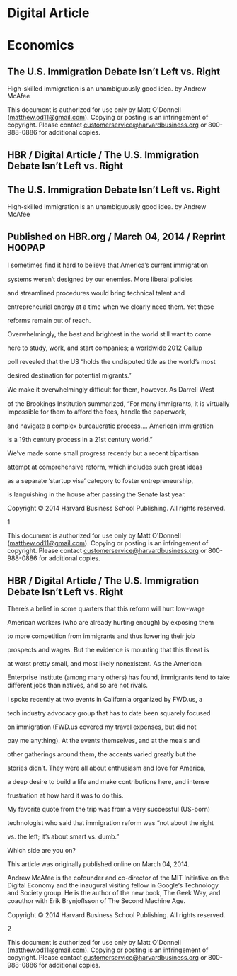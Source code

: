# Digital Article

# Economics

## The U.S. Immigration Debate Isn’t Left vs. Right

High-skilled immigration is an unambiguously good idea. by Andrew McAfee

This document is authorized for use only by Matt O'Donnell (matthew.od11@gmail.com). Copying or posting is an infringement of copyright. Please contact customerservice@harvardbusiness.org or 800-988-0886 for additional copies.

## HBR / Digital Article / The U.S. Immigration Debate Isn’t Left vs. Right

## The U.S. Immigration Debate Isn’t Left vs. Right

High-skilled immigration is an unambiguously good idea. by Andrew McAfee

## Published on HBR.org / March 04, 2014 / Reprint H00PAP

I sometimes ﬁnd it hard to believe that America’s current immigration

systems weren’t designed by our enemies. More liberal policies

and streamlined procedures would bring technical talent and

entrepreneurial energy at a time when we clearly need them. Yet these

reforms remain out of reach.

Overwhelmingly, the best and brightest in the world still want to come

here to study, work, and start companies; a worldwide 2012 Gallup

poll revealed that the US “holds the undisputed title as the world’s most

desired destination for potential migrants.”

We make it overwhelmingly diﬃcult for them, however. As Darrell West

of the Brookings Institution summarized, “For many immigrants, it is virtually impossible for them to aﬀord the fees, handle the paperwork,

and navigate a complex bureaucratic process…. American immigration

is a 19th century process in a 21st century world.”

We’ve made some small progress recently but a recent bipartisan

attempt at comprehensive reform, which includes such great ideas

as a separate ‘startup visa‘ category to foster entrepreneurship,

is languishing in the house after passing the Senate last year.

Copyright © 2014 Harvard Business School Publishing. All rights reserved.

1

This document is authorized for use only by Matt O'Donnell (matthew.od11@gmail.com). Copying or posting is an infringement of copyright. Please contact customerservice@harvardbusiness.org or 800-988-0886 for additional copies.

## HBR / Digital Article / The U.S. Immigration Debate Isn’t Left vs. Right

There’s a belief in some quarters that this reform will hurt low-wage

American workers (who are already hurting enough) by exposing them

to more competition from immigrants and thus lowering their job

prospects and wages. But the evidence is mounting that this threat is

at worst pretty small, and most likely nonexistent. As the American

Enterprise Institute (among many others) has found, immigrants tend to take diﬀerent jobs than natives, and so are not rivals.

I spoke recently at two events in California organized by FWD.us, a

tech industry advocacy group that has to date been squarely focused

on immigration (FWD.us covered my travel expenses, but did not

pay me anything). At the events themselves, and at the meals and

other gatherings around them, the accents varied greatly but the

stories didn’t. They were all about enthusiasm and love for America,

a deep desire to build a life and make contributions here, and intense

frustration at how hard it was to do this.

My favorite quote from the trip was from a very successful (US-born)

technologist who said that immigration reform was “not about the right

vs. the left; it’s about smart vs. dumb.”

Which side are you on?

This article was originally published online on March 04, 2014.

Andrew McAfee is the cofounder and co-director of the MIT Initiative on the Digital Economy and the inaugural visiting fellow in Google’s Technology and Society group. He is the author of the new book, The Geek Way, and coauthor with Erik Brynjoﬂsson of The Second Machine Age.

Copyright © 2014 Harvard Business School Publishing. All rights reserved.

2

This document is authorized for use only by Matt O'Donnell (matthew.od11@gmail.com). Copying or posting is an infringement of copyright. Please contact customerservice@harvardbusiness.org or 800-988-0886 for additional copies.